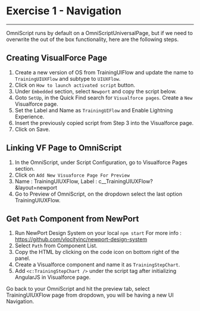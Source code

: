 # Exercise 1 - Navigation
--------

OmniScript runs by default on a OmniScriptUniversalPage, but if we need to overwrite the out of the box functionality, here are the following steps.

## Creating VisualForce Page
1. Create a new version of OS from TrainingUIFlow and update the name to `TrainingUIUXFlow` and subtype to `UIUXFlow`.
2. Click on `How to launch activated script` button.
3. Under `Embedded` section, select `Newport` and copy the script below.
4. Goto `SetUp`, in the Quick Find search for `Visualforce pages`. Create a `New` Visualforce page.
5. Set the Label and Name as `TrainingUIFlow` and Enable Lightning Experience.
6. Insert the previously copied script from Step 3 into the Visualforce page.
7. Click on Save.


## Linking VF Page to OmniScript
1. In the OmniScript, under Script Configuration, go to Visualforce Pages section.
2. Click on `Add New Visuaforce Page For Preview`
3. Name : TrainingUIUXFlow, Label : c__TrainingUIUXFlow?&layout=newport
4. Go to Preview of OmniScript, on the dropdown select the last option TrainingUIUXFlow.


## Get `Path` Component from NewPort
1. Run NewPort Design System on your local `npm start`
For more info : https://github.com/vlocityinc/newport-design-system
2. Select `Path` from Component List.
3. Copy the HTML by clicking on the code icon on bottom right of the panel.
4. Create a Visualforce component and name it as `TrainingStepChart`.
5. Add `<c:TrainingStepChart />` under the script tag after initializing AngularJS in Visualforce page.

Go back to your OmniScript and hit the preview tab, select TrainingUIUXFlow page from dropdown, you will be having a new UI Navigation.
